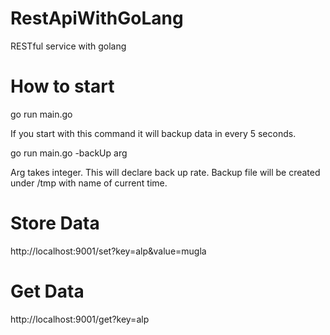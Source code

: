 # RestApiWithGoLang

RESTful service with golang

# How to start

go run main.go

If you start with this command it will backup data in every 5 seconds.

go run main.go -backUp arg

Arg takes integer. This will declare back up rate. Backup file will be created under /tmp with name of current time.

# Store Data

http://localhost:9001/set?key=alp&value=mugla

# Get Data

http://localhost:9001/get?key=alp
